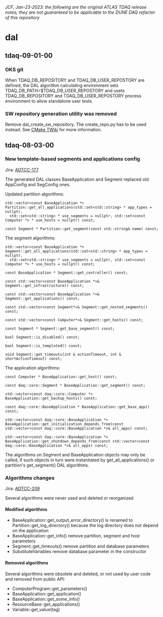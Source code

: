 
_JCF, Jan-23-2023: the following are the original ATLAS TDAQ release notes; they are not guaranteed to be applicable to the DUNE DAQ refactor of this repository_

# dal

## tdaq-09-01-00

### OKS git

When TDAQ_DB_REPOSITORY and TDAQ_DB_USER_REPOSTORY are defined, the DAL algorithm calculating environment sets TDAQ_DB_PATH=$TDAQ_DB_USER_REPOSTORY and usets TDAQ_DB_REPOSITORY and TDAQ_DB_USER_REPOSTORY process environment to allow standalone user tests.

### SW repository generation utility was removed

Remove dal_create_sw_repository. The create_repo.py has to be used instead. See [CMake TWiki](https://twiki.cern.ch/twiki/bin/viewauth/Atlas/DaqHltCMake#Software_Repository_Generation) for more information.

## tdaq-08-03-00

### New template-based segments and applications config
Jira: [ADTCC-177](https://its.cern.ch/jira/browse/ADTCC-177)

The generated DAL classes BaseApplication and Segment replaced old AppConfig and SegConfig ones.

Updated partition algorithms:
```
std::vector<const BaseApplication *> Partition::get_all_applications(std::set<std::string> * app_types = nullptr,
  std::set<std::string> * use_segments = nullptr, std::set<const Computer *> * use_hosts = nullptr) const;

const Segment * Partition::get_segment(const std::string& name) const;
```

The segment algorithms:
```
std::vector<const BaseApplication *> Segment::get_all_applications(std::set<std::string> * app_types = nullptr,
  std::set<std::string> * use_segments = nullptr, std::set<const Computer *> * use_hosts = nullptr) const;

const BaseApplication * Segment::get_controller() const;

const std::vector<const BaseApplication *>& Segment::get_infrastructure() const;

const std::vector<const BaseApplication *>& Segment::get_applications() const;

const std::vector<const Segment*>& Segment::get_nested_segments() const;

const std::vector<const Computer*>& Segment::get_hosts() const;

const Segment * Segment::get_base_segment() const;

bool Segment::is_disabled() const;

bool Segment::is_templated() const;

void Segment::get_timeouts(int & actionTimeout, int & shortActionTimeout) const;
``` 

The application algorithms:
```
const Computer * BaseApplication::get_host() const;

const daq::core::Segment * BaseApplication::get_segment() const;

std::vector<const daq::core::Computer *> BaseApplication::get_backup_hosts() const;

const daq::core::BaseApplication * BaseApplication::get_base_app() const;

std::vector<const daq::core::BaseApplication *>
BaseApplication::get_initialization_depends_from(const std::vector<const daq::core::BaseApplication *>& all_apps) const;

std::vector<const daq::core::BaseApplication *>
BaseApplication::get_shutdown_depends_from(const std::vector<const daq::core::BaseApplication *>& all_apps) const;
```

The algorithms on Segment and BaseApplication objects may only be called, if such objects in turn were instantiated by get_all_applications() or partition's get_segment() DAL algorithms.

### Algorithms changes
Jira: [ADTCC-209](https://its.cern.ch/jira/browse/ADTCC-209)

Several algorithms were never used and deleted or reorganized

#### Modified algorithms

* BaseApplication::get_output_error_directory() is renamed to Partition::get_log_directory() because the log directory does not depend on the application
* BaseApplication::get_info() remove partition, segment and host parameters
* Segment::get_timeouts() remove partition and database parameters
* SubstituteVariables remove database parameter in the constructor

#### Removed algorithms

Several algorithms were obsolete and deleted, or not used by user code and removed from public API:

* ComputerProgram::get_parameters()
* BaseApplication::get_application()
* BaseApplication::get_some_info()
* ResourceBase::get_applications()
* Variable::get_value(tag)